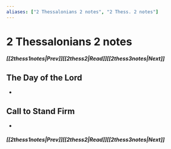 ```yaml
---
aliases: ["2 Thessalonians 2 notes", "2 Thess. 2 notes"]
---
```

# 2 Thessalonians 2 notes
##### <span class=arrow-left></span>[[2thess1notes|Prev]]<span class=navigation-separator></span>[[2thess2|Read]]<span class=navigation-separator></span>[[2thess3notes|Next]]<span class=arrow-right></span>
## The Day of the Lord
- 
## Call to Stand Firm
- 
##### <span class=arrow-left></span>[[2thess1notes|Prev]]<span class=navigation-separator></span>[[2thess2|Read]]<span class=navigation-separator></span>[[2thess3notes|Next]]<span class=arrow-right></span>